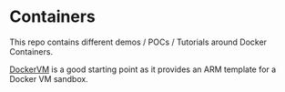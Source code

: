 # Containers

This repo contains different demos / POCs / Tutorials around Docker Containers.

[DockerVM](https://github.com/vplauzon/containers/tree/master/DockerVM) is a good starting point as it provides an ARM template for a Docker VM sandbox.
